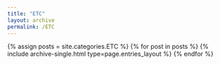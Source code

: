```yaml
---
title: "ETC"
layout: archive
permalink: /ETC
---
```


{% assign posts = site.categories.ETC %}
{% for post in posts %} {% include archive-single.html type=page.entries_layout %} {% endfor %}
